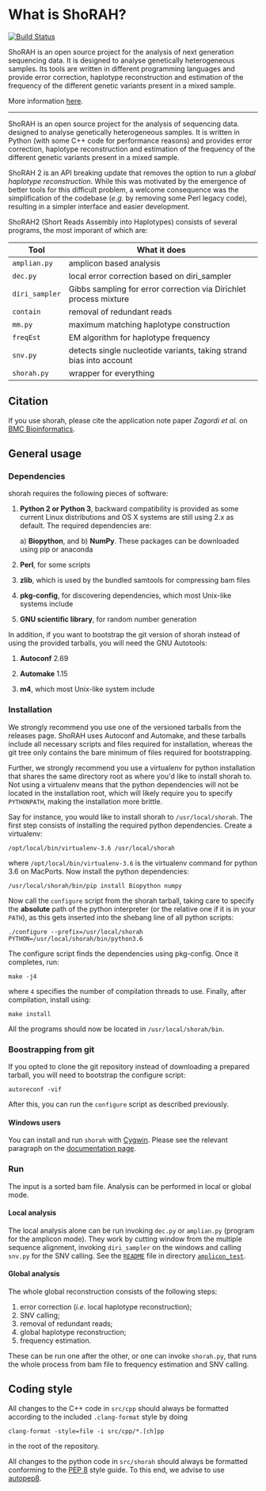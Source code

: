 What is ShoRAH?
===============
[![Build Status](https://travis-ci.org/cbg-ethz/shorah.svg?branch=master)](https://travis-ci.org/cbg-ethz/shorah)

ShoRAH is an open source project for the analysis of next generation sequencing
data. It is designed to analyse genetically heterogeneous samples. Its tools
are written in different programming languages and provide error correction,
haplotype reconstruction and estimation of the frequency of the different
genetic variants present in a mixed sample.

More information [here](http://cbg-ethz.github.io/shorah).

---

ShoRAH is an open source project for the analysis of sequencing data.
designed to analyse genetically heterogeneous samples. It is written in Python (with some C++
code for performance reasons) and provides error correction, haplotype reconstruction and
estimation of the frequency of the different genetic variants present in a mixed sample.</p>
</div>
<div class="col-lg-4">
<p>ShoRAH 2 is an API breaking update that removes the option to run a <em>global haplotype reconstruction</em>.
While this was motivated by the emergence of better tools for this difficult problem, a welcome
consequence was the simplification of the codebase (<em>e.g.</em> by removing some Perl legacy
code), resulting in a simpler interface and easier development.</p>


ShoRAH2 (Short Reads Assembly into Haplotypes) consists of
several programs, the most imporant of which are:

| Tool           | What it does                                                        |
| -------------- | ------------------------------------------------------------------- |
| `amplian.py`   | amplicon based analysis                                             |
| `dec.py`       | local error correction based on diri_sampler                        |
| `diri_sampler` | Gibbs sampling for error correction via Dirichlet process mixture   |
| `contain`      | removal of redundant reads                                          |
| `mm.py`        | maximum matching haplotype construction                             |
| `freqEst`      | EM algorithm for haplotype frequency                                |
| `snv.py`       | detects single nucleotide variants, taking strand bias into account |
| `shorah.py`    | wrapper for everything                                              |

## Citation
If you use shorah, please cite the application note paper _Zagordi et al._ on
[BMC Bioinformatics](http://www.biomedcentral.com/1471-2105/12/119).

## General usage
### Dependencies
shorah requires the following pieces of software:

1. **Python 2 or Python 3**, backward compatibility is provided as some current Linux distributions and OS X systems are still using 2.x as default. The required dependencies are:

   a) **Biopython**, and
   b) **NumPy**.
   These packages can be downloaded using pip or anaconda

2. **Perl**, for some scripts

3. **zlib**, which is used by the bundled samtools for compressing bam files

4. **pkg-config**, for discovering dependencies, which most Unix-like systems include

5. **GNU scientific library**, for random number generation

In addition, if you want to bootstrap the git version of shorah instead of using the provided tarballs,
you will need the GNU Autotools:

1. **Autoconf** 2.69

2. **Automake** 1.15

3. **m4**, which most Unix-like system include

### Installation
We strongly recommend you use one of the versioned tarballs from the releases page. ShoRAH uses Autoconf
and Automake, and these tarballs include all necessary scripts and files required for installation, whereas
the git tree only contains the bare minimum of files required for bootstrapping.

Further, we strongly recommend you use a virtualenv for python installation that shares the same directory
root as where you'd like to install shorah to. Not using a virtualenv means that the python dependencies will
not be located in the installation root, which will likely require you to specify `PYTHONPATH`, making the
installation more brittle.

Say for instance, you would like to install shorah to `/usr/local/shorah`. The first step consists of installing
the required python dependencies. Create a virtualenv:

	/opt/local/bin/virtualenv-3.6 /usr/local/shorah

where `/opt/local/bin/virtualenv-3.6` is the virtualenv command for python 3.6 on MacPorts. Now install
the python dependencies:

	/usr/local/shorah/bin/pip install Biopython numpy

Now call the `configure` script from the shorah tarball, taking care to specify the **absolute** path of the
python interpreter (or the relative one if it is in your `PATH`), as this gets inserted into the shebang line of all python scripts:

	./configure --prefix=/usr/local/shorah PYTHON=/usr/local/shorah/bin/python3.6

The configure script finds the dependencies using pkg-config. Once it completes, run:

	make -j4

where `4` specifies the number of compilation threads to use. Finally, after compilation, install using:

	make install

All the programs should now be located in `/usr/local/shorah/bin`.

### Boostrapping from git
If you opted to clone the git repository instead of downloading a prepared tarball, you will need to bootstrap
the configure script:

	autoreconf -vif

After this, you can run the `configure` script as described previously.


#### Windows users
You can install and run `shorah` with [Cygwin](http://www.cygwin.com).
Please see the relevant paragraph on the
[documentation page](http://cbg-ethz.github.io/shorah/).

### Run
The input is a sorted bam file. Analysis can be performed in local or global
mode.

#### Local analysis
The local analysis alone can be run invoking `dec.py` or `amplian.py` (program
for the amplicon mode). They work by cutting window from the multiple sequence
alignment, invoking `diri_sampler` on the windows and calling `snv.py` for the
SNV calling. See the
[`README`](https://github.com/cbg-ethz/shorah/blob/master/examples/amplicon_test/README.md)
file in directory
[`amplicon_test`](https://github.com/cbg-ethz/shorah/blob/master/examples/amplicon_test/).

#### Global analysis
The whole global reconstruction consists of the following steps:

1. error correction (*i.e.* local haplotype reconstruction);
2. SNV calling;
3. removal of redundant reads;
4. global haplotype reconstruction;
5. frequency estimation.

These can be run one after the other, or one can invoke `shorah.py`, that runs
the whole process from bam file to frequency estimation and SNV calling.

## Coding style
All changes to the C++ code in `src/cpp` should always be formatted according to the included `.clang-format` style by doing

	clang-format -style=file -i src/cpp/*.[ch]pp

in the root of the repository.

All changes to the python code in `src/shorah` should always be formatted conforming to the [PEP 8](https://www.python.org/dev/peps/pep-0008/) style guide. To this end, we advise to use [autopep8](https://pypi.python.org/pypi/autopep8).
